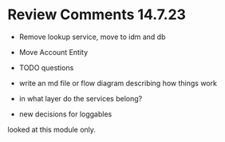# Review Comments 14.7.23

- Remove lookup service, move to idm and db
- Move Account Entity
- TODO questions

- write an md file or flow diagram describing how things work
- in what layer do the services belong?

- new decisions for loggables


looked at this module only.